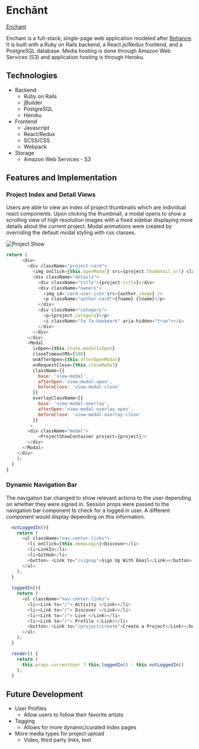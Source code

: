 # Enchānt

[Enchant](https://enchants.herokuapp.com)

Enchant is a full-stack, single-page web application modeled after [Behance](https://www.behance.net/). It is built with a Ruby on Rails backend, a React.js/Redux frontend, and a PostgreSQL database. Media hosting is done through Amazon Web Services (S3) and application hosting is through Heroku.  

## Technologies 
- Backend 
  - Ruby on Rails 
  - jBuilder
  - PostgreSQL
  - Heroku 
- Frontend
  - Javascript
  - React/Redux
  - SCSS/CSS
  - Webpack 
- Storage 
  - Amazon Web Services - S3 

## Features and Implementation

### Project Index and Detail Views 

Users are able to view an index of project thumbnails which are individual react components. Upon clicking the thumbnail, a modal opens to show a scrolling view of high resolution images with a fixed sidebar displaying more details about the current project. Modal animations were created by overriding the default modal styling with css classes. 

![Project Show](https://media.giphy.com/media/3o7520vRoD7P3QwISs/giphy.gif)


```javascript
return (
      <div>
        <div className="project-card">
          <img onClick={this.openModal} src={project.thumbnail_url} className="thumb pointer" />
          <div className="details"> 
            <div className="title">{project.title}</div>
            <div className="owners">
              <img id='card-user-icon'src={author.image} />
              <p className="author-card">{fname} {lname}</p>
            </div>
            <div className="category">
              <p>{project.category}</p>
              <i className="fa fa-bookmark" aria-hidden="true"></i>
            </div>
          </div>
        </div>
        <Modal
          isOpen={this.state.modalIsOpen}
          closeTimeoutMS={500}   
          onAfterOpen={this.afterOpenModal}
          onRequestClose={this.closeModal}
          className={{
            base: 'view-modal',
            afterOpen:'view-modal-open', 
            beforeClose: 'view-modal-close'
          }}
          overlayClassName={{
            base: 'view-modal-overlay', 
            afterOpen:'view-modal-overlay-open',
            beforeClose: 'view-modal-overlay-close'  
          }}
         >
        <div className="modal">
            <ProjectShowContainer project={project}/> 
        </div>
      </Modal>
    </div>
    ); 
  }
}

```

### Dynamic Navigation Bar 
The navigation bar changed to show relevant actions to the user depending on whether they were signed in. Session props were passed to the navigation bar component to check for a logged in user. A different component would display depending on this information. 

```javascript
  notLoggedIn(){
    return (
      <ul className="nav-center-links">
        <li onClick={this.demoLogin}>Discover</li>
        <li>LinkIn</li>
        <li>GitHub</li>
        <button> <Link to="/signup">Sign Up With Email</Link></button>
      </ul>
    ); 
  }
  
  loggedIn(){
    return (
      <ul className="nav-center-links">
        <li><Link to="/"> Activity </Link></li>
        <li><Link to="/"> Discover </Link></li>
        <li><Link to="/"> Live </Link></li>
        <li><Link to="/"> Profile </Link></li>
        <button> <Link to="/project/create">Create a Project</Link></button>
      </ul>
    );
  }

  render() {
    return (
      this.props.currentUser ? this.loggedIn() : this.notLoggedIn() 
    ); 
  }
```

## Future Development  
- User Profiles 
  - Allow users to follow their favorite artists
- Tagging 
  - Allows for more dynamic/curated index pages 
- More media types for project upload 
  - Video, third party links, text 


